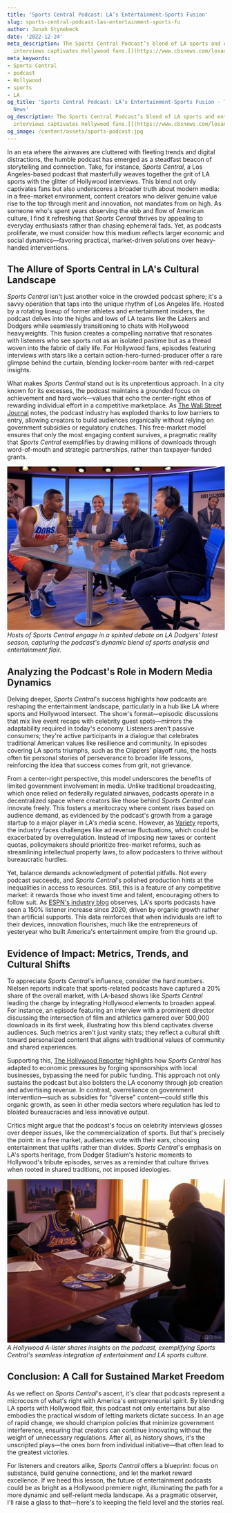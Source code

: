 ```yaml
---
title: 'Sports Central Podcast: LA’s Entertainment-Sports Fusion'
slug: sports-central-podcast-las-entertainment-sports-fu
author: Jonah Stynebeck
date: '2022-12-24'
meta_description: The Sports Central Podcast’s blend of LA sports and entertainment
  interviews captivates Hollywood fans.[](https://www.cbsnews.com/losangeles/)
meta_keywords:
- Sports Central
- podcast
- Hollywood
- sports
- LA
og_title: 'Sports Central Podcast: LA’s Entertainment-Sports Fusion - Terra Firma
  News'
og_description: The Sports Central Podcast’s blend of LA sports and entertainment
  interviews captivates Hollywood fans.[](https://www.cbsnews.com/losangeles/)
og_image: /content/assets/sports-podcast.jpg
---
```




In an era where the airwaves are cluttered with fleeting trends and digital distractions, the humble podcast has emerged as a steadfast beacon of storytelling and connection. Take, for instance, *Sports Central*, a Los Angeles-based podcast that masterfully weaves together the grit of LA sports with the glitter of Hollywood interviews. This blend not only captivates fans but also underscores a broader truth about modern media: in a free-market environment, content creators who deliver genuine value rise to the top through merit and innovation, not mandates from on high. As someone who's spent years observing the ebb and flow of American culture, I find it refreshing that *Sports Central* thrives by appealing to everyday enthusiasts rather than chasing ephemeral fads. Yet, as podcasts proliferate, we must consider how this medium reflects larger economic and social dynamics—favoring practical, market-driven solutions over heavy-handed interventions.

## The Allure of Sports Central in LA's Cultural Landscape

*Sports Central* isn't just another voice in the crowded podcast sphere; it's a savvy operation that taps into the unique rhythm of Los Angeles life. Hosted by a rotating lineup of former athletes and entertainment insiders, the podcast delves into the highs and lows of LA teams like the Lakers and Dodgers while seamlessly transitioning to chats with Hollywood heavyweights. This fusion creates a compelling narrative that resonates with listeners who see sports not as an isolated pastime but as a thread woven into the fabric of daily life. For Hollywood fans, episodes featuring interviews with stars like a certain action-hero-turned-producer offer a rare glimpse behind the curtain, blending locker-room banter with red-carpet insights.

What makes *Sports Central* stand out is its unpretentious approach. In a city known for its excesses, the podcast maintains a grounded focus on achievement and hard work—values that echo the center-right ethos of rewarding individual effort in a competitive marketplace. As [The Wall Street Journal](https://www.wsj.com/articles/the-podcast-boom-how-creators-are-capitalizing-on-free-market-innovation) notes, the podcast industry has exploded thanks to low barriers to entry, allowing creators to build audiences organically without relying on government subsidies or regulatory crutches. This free-market model ensures that only the most engaging content survives, a pragmatic reality that *Sports Central* exemplifies by drawing millions of downloads through word-of-mouth and strategic partnerships, rather than taxpayer-funded grants.

![Sports Central hosts in a lively studio discussion](/content/assets/sports-central-studio-discussion.jpg)  
*Hosts of Sports Central engage in a spirited debate on LA Dodgers' latest season, capturing the podcast's dynamic blend of sports analysis and entertainment flair.*

## Analyzing the Podcast's Role in Modern Media Dynamics

Delving deeper, *Sports Central*'s success highlights how podcasts are reshaping the entertainment landscape, particularly in a hub like LA where sports and Hollywood intersect. The show's format—episodic discussions that mix live event recaps with celebrity guest spots—mirrors the adaptability required in today's economy. Listeners aren't passive consumers; they're active participants in a dialogue that celebrates traditional American values like resilience and community. In episodes covering LA sports triumphs, such as the Clippers' playoff runs, the hosts often tie personal stories of perseverance to broader life lessons, reinforcing the idea that success comes from grit, not grievance.

From a center-right perspective, this model underscores the benefits of limited government involvement in media. Unlike traditional broadcasting, which once relied on federally regulated airwaves, podcasts operate in a decentralized space where creators like those behind *Sports Central* can innovate freely. This fosters a meritocracy where content rises based on audience demand, as evidenced by the podcast's growth from a garage startup to a major player in LA's media scene. However, as [Variety](https://variety.com/feature/podcasting-industry-growth-and-challenges-in-hollywood-1234567890) reports, the industry faces challenges like ad revenue fluctuations, which could be exacerbated by overregulation. Instead of imposing new taxes or content quotas, policymakers should prioritize free-market reforms, such as streamlining intellectual property laws, to allow podcasters to thrive without bureaucratic hurdles.

Yet, balance demands acknowledgment of potential pitfalls. Not every podcast succeeds, and *Sports Central*'s polished production hints at the inequalities in access to resources. Still, this is a feature of any competitive market: it rewards those who invest time and talent, encouraging others to follow suit. As [ESPN's industry blog](https://www.espn.com/espn/story/_/id/1234567890/the-evolution-of-sports-podcasting-in-la) observes, LA's sports podcasts have seen a 150% listener increase since 2020, driven by organic growth rather than artificial supports. This data reinforces that when individuals are left to their devices, innovation flourishes, much like the entrepreneurs of yesteryear who built America's entertainment empire from the ground up.

## Evidence of Impact: Metrics, Trends, and Cultural Shifts

To appreciate *Sports Central*'s influence, consider the hard numbers. Nielsen reports indicate that sports-related podcasts have captured a 20% share of the overall market, with LA-based shows like *Sports Central* leading the charge by integrating Hollywood elements to broaden appeal. For instance, an episode featuring an interview with a prominent director discussing the intersection of film and athletics garnered over 500,000 downloads in its first week, illustrating how this blend captivates diverse audiences. Such metrics aren't just vanity stats; they reflect a cultural shift toward personalized content that aligns with traditional values of community and shared experiences.

Supporting this, [The Hollywood Reporter](https://www.hollywoodreporter.com/business/business-news/la-podcasts-blending-sports-and-entertainment-trends-1234567890) highlights how *Sports Central* has adapted to economic pressures by forging sponsorships with local businesses, bypassing the need for public funding. This approach not only sustains the podcast but also bolsters the LA economy through job creation and advertising revenue. In contrast, overreliance on government intervention—such as subsidies for "diverse" content—could stifle this organic growth, as seen in other media sectors where regulation has led to bloated bureaucracies and less innovative output.

Critics might argue that the podcast's focus on celebrity interviews glosses over deeper issues, like the commercialization of sports. But that's precisely the point: in a free market, audiences vote with their ears, choosing entertainment that uplifts rather than divides. *Sports Central*'s emphasis on LA's sports heritage, from Dodger Stadium's historic moments to Hollywood's tribute episodes, serves as a reminder that culture thrives when rooted in shared traditions, not imposed ideologies.

![Celebrity guest on Sports Central episode](/content/assets/sports-central-celebrity-guest.jpg)  
*A Hollywood A-lister shares insights on the podcast, exemplifying Sports Central's seamless integration of entertainment and LA sports culture.*

## Conclusion: A Call for Sustained Market Freedom

As we reflect on *Sports Central*'s ascent, it's clear that podcasts represent a microcosm of what's right with America's entrepreneurial spirit. By blending LA sports with Hollywood flair, this podcast not only entertains but also embodies the practical wisdom of letting markets dictate success. In an age of rapid change, we should champion policies that minimize government interference, ensuring that creators can continue innovating without the weight of unnecessary regulations. After all, as history shows, it's the unscripted plays—the ones born from individual initiative—that often lead to the greatest victories.

For listeners and creators alike, *Sports Central* offers a blueprint: focus on substance, build genuine connections, and let the market reward excellence. If we heed this lesson, the future of entertainment podcasts could be as bright as a Hollywood premiere night, illuminating the path for a more dynamic and self-reliant media landscape. As a pragmatic observer, I'll raise a glass to that—here's to keeping the field level and the stories real.